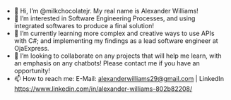 - 👋 Hi, I’m @milkchocolatejr. My real name is Alexander Williams!
- 👀 I’m interested in Software Engineering Processes, and using integrated softwares to produce a final solution!
- 🌱 I’m currently learning more complex and creative ways to use APIs with C#; and implementing my findings as a lead software engineer at OjaExpress.
- 💞️ I’m looking to collaborate on any projects that will help me learn, with an emphasis on any chatbots! Please contact me if you have an opportunity!
- 📫 How to reach me: E-Mail: alexanderwilliams29@gmail.com | LinkedIn https://www.linkedin.com/in/alexander-williams-802b82208/

<!---
milkchocolatejr/milkchocolatejr is a ✨ special ✨ repository because its `README.md` (this file) appears on your GitHub profile.
You can click the Preview link to take a look at your changes.
--->
